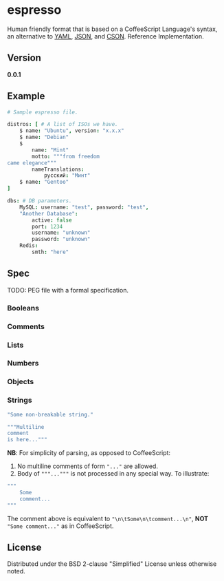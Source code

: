 # espresso
Human friendly format that is based on a CoffeeScript Language's syntax, an alternative to
[YAML](http://yaml.org), [JSON](http://json.org), and [CSON](https://github.com/bevry/cson).
Reference Implementation.

## Version
**0.0.1**

## Example
```coffee
# Sample espresso file.

distros: [ # A list of ISOs we have.
	$ name: "Ubuntu", version: "x.x.x"
	$ name: "Debian"
	$
		name: "Mint"
		motto: """from freedom
came elegance"""
		nameTranslations:
			русский: "Минт"
	$ name: "Gentoo"
]

dbs: # DB parameters.
	MySQL: username: "test", password: "test",
	"Another Database":
		active: false
		port: 1234
		username: "unknown"
		password: "unknown"
	Redis:
		smth: "here"
```

## Spec
TODO: PEG file with a formal specification.

### Booleans
### Comments
### Lists
### Numbers
### Objects
### Strings
```coffee
"Some non-breakable string."
```
```coffee
"""Multiline
comment
is here..."""
```
**NB**: For simplicity of parsing, as opposed to CoffeeScript:

1. No multiline comments of form `"..."` are allowed.
2. Body of `"""..."""` is not processed in any special way. To illustrate:
```coffee
"""
	Some
	comment...
"""
```
The comment above is equivalent to `"\n\tSome\n\tcomment...\n"`, **NOT**
`"Some comment..."` as in CoffeeScript.

## License
Distributed under the BSD 2-clause "Simplified" License unless otherwise noted.
